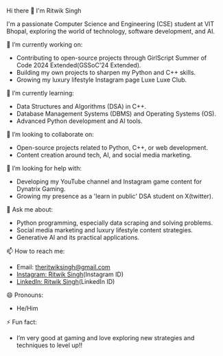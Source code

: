 Hi there 👋 I'm Ritwik Singh

I'm a passionate Computer Science and Engineering (CSE) student at VIT Bhopal, exploring the world of technology, software development, and AI.

🔭 I’m currently working on:
- Contributing to open-source projects through GirlScript Summer of Code 2024 Extended(GSSoC'24 Extended).
- Building my own projects to sharpen my Python and C++ skills.
- Growing my luxury lifestyle Instagram page Luxe Luxe Club.
  
🌱 I’m currently learning:
- Data Structures and Algorithms (DSA) in C++.
- Database Management Systems (DBMS) and Operating Systems (OS).
- Advanced Python development and AI tools.

👯 I’m looking to collaborate on:
- Open-source projects related to Python, C++, or web development.
- Content creation around tech, AI, and social media marketing.

🤔 I’m looking for help with:
- Developing my YouTube channel and Instagram game content for Dynatrix Gaming.
- Growing my presence as a 'learn in public' DSA student on X(twitter).

💬 Ask me about:
- Python programming, especially data scraping and solving problems.
- Social media marketing and luxury lifestyle content strategies.
- Generative AI and its practical applications.

📫 How to reach me:
- Email: theritwiksingh@gmail.com
- [Instagram: Ritwik Singh](https://www.instagram.com/imritwikk)(Instagram ID)
- [LinkedIn: Ritwik Singh](https://www.linkedin.com/in/ritwik-singh-58b25a302/)(LinkedIn ID)

😄 Pronouns:
- He/Him

⚡ Fun fact:
- I’m very good at gaming and love exploring new strategies and techniques to level up!!

